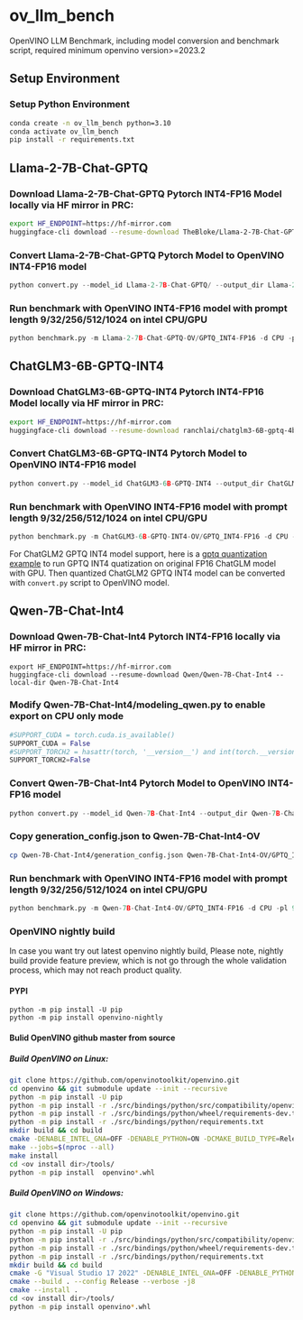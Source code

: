 # ov_llm_bench
OpenVINO LLM Benchmark, including model conversion and benchmark script, required minimum openvino version>=2023.2


## Setup Environment
### Setup Python Environment
```bash
conda create -n ov_llm_bench python=3.10
conda activate ov_llm_bench
pip install -r requirements.txt
```


## Llama-2-7B-Chat-GPTQ
### Download Llama-2-7B-Chat-GPTQ Pytorch INT4-FP16 Model locally via HF mirror in PRC:
```bash
export HF_ENDPOINT=https://hf-mirror.com
huggingface-cli download --resume-download TheBloke/Llama-2-7B-Chat-GPTQ --local-dir Llama-2-7B-Chat-GPTQ
```

### Convert Llama-2-7B-Chat-GPTQ Pytorch Model to OpenVINO INT4-FP16 model
```python
python convert.py --model_id Llama-2-7B-Chat-GPTQ/ --output_dir Llama-2-7B-Chat-GPTQ-OV --precision FP16
```

### Run benchmark with OpenVINO INT4-FP16 model with prompt length 9/32/256/512/1024 on intel CPU/GPU
```python
python benchmark.py -m Llama-2-7B-Chat-GPTQ-OV/GPTQ_INT4-FP16 -d CPU -pl 9
```


## ChatGLM3-6B-GPTQ-INT4
### Download ChatGLM3-6B-GPTQ-INT4 Pytorch INT4-FP16 Model locally via HF mirror in PRC:
```bash
export HF_ENDPOINT=https://hf-mirror.com
huggingface-cli download --resume-download ranchlai/chatglm3-6B-gptq-4bit --local-dir ChatGLM3-6B-GPTQ-INT4
```

### Convert ChatGLM3-6B-GPTQ-INT4 Pytorch Model to OpenVINO INT4-FP16 model
```python
python convert.py --model_id ChatGLM3-6B-GPTQ-INT4 --output_dir ChatGLM3-6B-GPTQ-INT4-OV --precision FP16
```
### Run benchmark with OpenVINO INT4-FP16 model with prompt length 9/32/256/512/1024 on intel CPU/GPU
```python
python benchmark.py -m ChatGLM3-6B-GPTQ-INT4-OV/GPTQ_INT4-FP16 -d CPU -pl 9
```

For ChatGLM2 GPTQ INT4 model support, here is a [gptq quantization example](https://github.com/sammysun0711/ov_llm_bench/tree/main/gptq) to run GPTQ INT4 quatization on original FP16 ChatGLM model with GPU. Then quantized ChatGLM2 GPTQ INT4 model can be converted with `convert.py` script to OpenVINO model.


## Qwen-7B-Chat-Int4
### Download Qwen-7B-Chat-Int4 Pytorch INT4-FP16 locally via HF mirror in PRC:
```
export HF_ENDPOINT=https://hf-mirror.com
huggingface-cli download --resume-download Qwen/Qwen-7B-Chat-Int4 --local-dir Qwen-7B-Chat-Int4
```
### Modify Qwen-7B-Chat-Int4/modeling_qwen.py to enable export on CPU only mode
```python
#SUPPORT_CUDA = torch.cuda.is_available()
SUPPORT_CUDA = False
#SUPPORT_TORCH2 = hasattr(torch, '__version__') and int(torch.__version__.split(".")[0]) >= 2
SUPPORT_TORCH2=False
```
### Convert Qwen-7B-Chat-Int4 Pytorch Model to OpenVINO INT4-FP16 model
```python
python convert.py --model_id Qwen-7B-Chat-Int4 --output_dir Qwen-7B-Chat-Int4-OV --precision FP16 
```
### Copy generation_config.json to Qwen-7B-Chat-Int4-OV
```bash
cp Qwen-7B-Chat-Int4/generation_config.json Qwen-7B-Chat-Int4-OV/GPTQ_INT4-FP16
```
### Run benchmark with OpenVINO INT4-FP16 model with prompt length 9/32/256/512/1024 on intel CPU/GPU
```python
python benchmark.py -m Qwen-7B-Chat-Int4-OV/GPTQ_INT4-FP16 -d CPU -pl 9
```


### OpenVINO nightly build
In case you want try out latest openvino nightly build, Please note, nightly build provide feature preview, which is not go through the whole validation process, which may not reach product quality.

#### PYPI
```
python -m pip install -U pip
python -m pip install openvino-nightly
```
#### Bulid OpenVINO github master from source
##### Build OpenVINO on Linux:
```bash
git clone https://github.com/openvinotoolkit/openvino.git
cd openvino && git submodule update --init --recursive
python -m pip install -U pip
python -m pip install -r ./src/bindings/python/src/compatibility/openvino/requirements-dev.txt
python -m pip install -r ./src/bindings/python/wheel/requirements-dev.txt
python -m pip install -r ./src/bindings/python/requirements.txt
mkdir build && cd build
cmake -DENABLE_INTEL_GNA=OFF -DENABLE_PYTHON=ON -DCMAKE_BUILD_TYPE=Release -DCMAKE_INSTALL_PREFIX=<ov install dir> ..
make --jobs=$(nproc --all)
make install
cd <ov install dir>/tools/
python -m pip install  openvino*.whl
```

##### Build OpenVINO on Windows:
```bash
git clone https://github.com/openvinotoolkit/openvino.git
cd openvino && git submodule update --init --recursive
python -m pip install -U pip
python -m pip install -r ./src/bindings/python/src/compatibility/openvino/requirements-dev.txt
python -m pip install -r ./src/bindings/python/wheel/requirements-dev.txt
python -m pip install -r ./src/bindings/python/requirements.txt
mkdir build && cd build
cmake -G "Visual Studio 17 2022" -DENABLE_INTEL_GNA=OFF -DENABLE_PYTHON=ON -DCMAKE_BUILD_TYPE=Release -DCMAKE_INSTALL_PREFIX=<ov install dir> ..
cmake --build . --config Release --verbose -j8
cmake --install .
cd <ov install dir>/tools/
python -m pip install openvino*.whl
```
